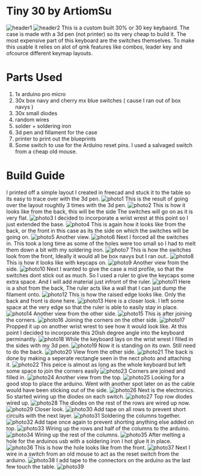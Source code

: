# Tiny 30 by ArtiomSu
![header1](https://github.com/ArtiomSu/qmk_firmware/raw/artiomsu_tiny30/keyboards/artiomsu_tiny30/photos/header_1.jpg)
![header2](https://github.com/ArtiomSu/qmk_firmware/raw/artiomsu_tiny30/keyboards/artiomsu_tiny30/photos/header_2.jpg)
This is a custom built 30% or 30 key keybaord. The case is made with a 3d pen (not printer) so its very cheap to build it. The most expensive part of this keyboard are the switches themselves. To make this usable it relies on alot of qmk features like combos, leader key and ofcource different keymap layouts.

# Parts Used
1. 1x arduino pro micro
2. 30x box navy and cherry mx blue switches ( cause I ran out of box navys )
3. 30x small diodes
4. random wires
5. solder + soldering iron
6. 3d pen and fillament for the case
7. printer to print out the blueprints
8. Some switch to use for the Arduino reset pins. I used a salvaged switch from a cheap old mouse.

# Build Guide
I printed off a simple layout I created in freecad and stuck it to the table so its easy to trace over with the 3d pen.
![photo1](https://github.com/ArtiomSu/qmk_firmware/raw/artiomsu_tiny30/keyboards/artiomsu_tiny30/photos/1.jpg)
This is the result of going over the layout roughtly 3 times with the 3d pen.
![photo2](https://github.com/ArtiomSu/qmk_firmware/raw/artiomsu_tiny30/keyboards/artiomsu_tiny30/photos/2.jpg)
This is how it looks like from the back, this will be the side The switches will go on as it is very flat.
![photo3](https://github.com/ArtiomSu/qmk_firmware/raw/artiomsu_tiny30/keyboards/artiomsu_tiny30/photos/3.jpg)
I decided to incorporate a wrist wrest at this point so I just extended the base.
![photo4](https://github.com/ArtiomSu/qmk_firmware/raw/artiomsu_tiny30/keyboards/artiomsu_tiny30/photos/4.jpg)
This is again how it looks like from the back, or the front in this case as its the side on which the switches will be going on.
![photo5](https://github.com/ArtiomSu/qmk_firmware/raw/artiomsu_tiny30/keyboards/artiomsu_tiny30/photos/5.jpg)
Another view.
![photo6](https://github.com/ArtiomSu/qmk_firmware/raw/artiomsu_tiny30/keyboards/artiomsu_tiny30/photos/6.jpg)
Next I forced all the switches in. This took a long time as some of the holes were too small so I had to melt them down a bit with my soldering iron.
![photo7](https://github.com/ArtiomSu/qmk_firmware/raw/artiomsu_tiny30/keyboards/artiomsu_tiny30/photos/7.jpg)
This is how the switches look from the front, Ideally it would all be box navys but I ran out..
![photo8](https://github.com/ArtiomSu/qmk_firmware/raw/artiomsu_tiny30/keyboards/artiomsu_tiny30/photos/8.jpg)
This is how it looks like with keycaps on.
![photo9](https://github.com/ArtiomSu/qmk_firmware/raw/artiomsu_tiny30/keyboards/artiomsu_tiny30/photos/9.jpg)
Another view from the side.
![photo10](https://github.com/ArtiomSu/qmk_firmware/raw/artiomsu_tiny30/keyboards/artiomsu_tiny30/photos/10.jpg)
Next I wanted to give the case a mid profile, so that the switches dont stick out as much. So I used a ruler to give the keycaps some extra space. And I will add material just infront of the ruler.
![photo11](https://github.com/ArtiomSu/qmk_firmware/raw/artiomsu_tiny30/keyboards/artiomsu_tiny30/photos/11.jpg)
Here is a shot from the back, The ruler acts like a wall that I can just dump the filament onto.
![photo12](https://github.com/ArtiomSu/qmk_firmware/raw/artiomsu_tiny30/keyboards/artiomsu_tiny30/photos/12.jpg)
This is how the raised edge looks like. Only the back and front is done here.
![photo13](https://github.com/ArtiomSu/qmk_firmware/raw/artiomsu_tiny30/keyboards/artiomsu_tiny30/photos/13.jpg)
Here is a closer look. I left some space at the very edge so that the ruler is able to easily stay in place.
![photo14](https://github.com/ArtiomSu/qmk_firmware/raw/artiomsu_tiny30/keyboards/artiomsu_tiny30/photos/14.jpg)
Another view from the other side.
![photo15](https://github.com/ArtiomSu/qmk_firmware/raw/artiomsu_tiny30/keyboards/artiomsu_tiny30/photos/15.jpg)
This is after joining the corners.
![photo16](https://github.com/ArtiomSu/qmk_firmware/raw/artiomsu_tiny30/keyboards/artiomsu_tiny30/photos/16.jpg)
Joining the corners on the other side.
![photo17](https://github.com/ArtiomSu/qmk_firmware/raw/artiomsu_tiny30/keyboards/artiomsu_tiny30/photos/17.jpg)
Propped it up on another wrist wrest to see how it would look like. At this point I decided to incorporate this 20ish degree angle into the keyboard perminantly.
![photo18](https://github.com/ArtiomSu/qmk_firmware/raw/artiomsu_tiny30/keyboards/artiomsu_tiny30/photos/18.jpg)
While the keyboard lays on the wrist wrest I filled in the sides with my 3d pen.
![photo19](https://github.com/ArtiomSu/qmk_firmware/raw/artiomsu_tiny30/keyboards/artiomsu_tiny30/photos/19.jpg)
Now it is standing on its own. Still need to do the back.
![photo20](https://github.com/ArtiomSu/qmk_firmware/raw/artiomsu_tiny30/keyboards/artiomsu_tiny30/photos/20.jpg)
View from the other side.
![photo21](https://github.com/ArtiomSu/qmk_firmware/raw/artiomsu_tiny30/keyboards/artiomsu_tiny30/photos/21.jpg)
The back is done by making a seperate rectangle seen in the nect photo and attaching it.
![photo22](https://github.com/ArtiomSu/qmk_firmware/raw/artiomsu_tiny30/keyboards/artiomsu_tiny30/photos/22.jpg)
This peice is almost as long as the whole keyboard but left some space to join the corners easily
![photo23](https://github.com/ArtiomSu/qmk_firmware/raw/artiomsu_tiny30/keyboards/artiomsu_tiny30/photos/23.jpg)
Corners are joined and filled in.
![photo24](https://github.com/ArtiomSu/qmk_firmware/raw/artiomsu_tiny30/keyboards/artiomsu_tiny30/photos/24.jpg)
Another view from the top.
![photo25](https://github.com/ArtiomSu/qmk_firmware/raw/artiomsu_tiny30/keyboards/artiomsu_tiny30/photos/25.jpg)
Looking for a good stop to place the arduino. Went with another spot later on as the cable would have been sticking out of the side.
![photo26](https://github.com/ArtiomSu/qmk_firmware/raw/artiomsu_tiny30/keyboards/artiomsu_tiny30/photos/26.jpg)
Next is the electronics. So started wiring up the diodes on each switch.
![photo27](https://github.com/ArtiomSu/qmk_firmware/raw/artiomsu_tiny30/keyboards/artiomsu_tiny30/photos/27.jpg)
Top row diodes wired up.
![photo28](https://github.com/ArtiomSu/qmk_firmware/raw/artiomsu_tiny30/keyboards/artiomsu_tiny30/photos/28.jpg)
The diodes on the rest of the rows are wired up now.
![photo29](https://github.com/ArtiomSu/qmk_firmware/raw/artiomsu_tiny30/keyboards/artiomsu_tiny30/photos/29.jpg)
Closer look.
![photo30](https://github.com/ArtiomSu/qmk_firmware/raw/artiomsu_tiny30/keyboards/artiomsu_tiny30/photos/30.jpg)
Add tape on all rows to prevent short circuits with the next layer.
![photo31](https://github.com/ArtiomSu/qmk_firmware/raw/artiomsu_tiny30/keyboards/artiomsu_tiny30/photos/31.jpg)
Soldering the columns together.
![photo32](https://github.com/ArtiomSu/qmk_firmware/raw/artiomsu_tiny30/keyboards/artiomsu_tiny30/photos/32.jpg)
Add tape once again to prevent shorting anything else added on top.
![photo33](https://github.com/ArtiomSu/qmk_firmware/raw/artiomsu_tiny30/keyboards/artiomsu_tiny30/photos/33.jpg)
Wiring up the rows and half of the columns to the arduino.
![photo34](https://github.com/ArtiomSu/qmk_firmware/raw/artiomsu_tiny30/keyboards/artiomsu_tiny30/photos/34.jpg)
Wiring up the rest of the columns.
![photo35](https://github.com/ArtiomSu/qmk_firmware/raw/artiomsu_tiny30/keyboards/artiomsu_tiny30/photos/35.jpg)
After melting a hole for the arduinos usb with a soldering iron I hot glue it in place.
![photo36](https://github.com/ArtiomSu/qmk_firmware/raw/artiomsu_tiny30/keyboards/artiomsu_tiny30/photos/36.jpg)
This is how the hole looks like from the front.
![photo37](https://github.com/ArtiomSu/qmk_firmware/raw/artiomsu_tiny30/keyboards/artiomsu_tiny30/photos/37.jpg)
Next I wire in a switch from an old mouse to act as the reset switch from the arduino.
![photo38](https://github.com/ArtiomSu/qmk_firmware/raw/artiomsu_tiny30/keyboards/artiomsu_tiny30/photos/38.jpg)
I add tape to the connectors on the arduino as the last few touch the table.
![photo39](https://github.com/ArtiomSu/qmk_firmware/raw/artiomsu_tiny30/keyboards/artiomsu_tiny30/photos/39.jpg)
